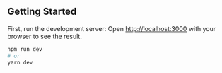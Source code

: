 ## Getting Started
First, run the development server:
Open [http://localhost:3000](http://localhost:3000) with your browser to see the result.
```bash
npm run dev
# or
yarn dev
```

